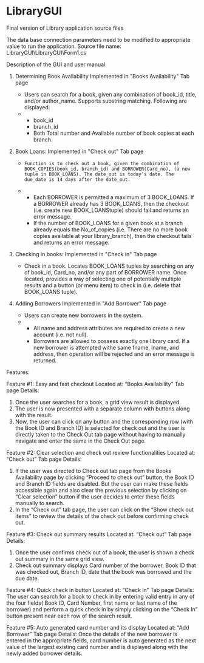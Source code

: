 LibraryGUI
==========

Final version of Library application source files

The data base connection parameters need to be modified to appropriate value
to run the application.
Source file name: LibraryGUI\LibraryGUI\Form1.cs

Description of the GUI and user manual:

1. Determining Book Availability
    Implemented in "Books Availability" Tab page

	*  Users can search for a book, given any combination of book_id, title, and/or author_name. Supports substring matching. Following are displayed:
	* 
		* book_id
		* branch_id
		* Both Total number and Available number of book copies at each branch. 
		
2. Book Loans:
Implemented in "Check out" Tab page

	*     Function is to check out a book, given the combination of BOOK_COPIES(book_id, branch_id) and BORROWER(Card_no), (a new tuple in BOOK_LOANS). The date_out is today’s date. The due_date is 14 days after the date_out.
	* 	* Each BORROWER is permitted a maximum of 3 BOOK_LOANS. If a BORROWER already has 3 BOOK_LOANS, then the checkout (i.e. create new BOOK_LOANStuple) should fail and returns an error message.
		* If the number of BOOK_LOANS for a given book at a branch already equals the No_of_copies (i.e. There are no more book copies available at your library_branch), then the checkout fails and returns an error message.

3. Checking in books:
Implemented in "Check in" Tab page

	* Check in a book. Locates BOOK_LOANS tuples by searching on any of book_id, Card_no, and/or any part of BORROWER name. Once located, provides a way of selecting one of potentially multiple results and a button (or menu item) to check in (i.e. delete that BOOK_LOANS tuple).

4. Adding Borrowers
Implemented in "Add Borrower" Tab page
	*    Users can create new borrowers in the system. 
	* 
		* All name and address attributes are required to create a new account (i.e. not null).
		* Borrowers are allowed to possess exactly one library card. If a new borrower is attempted withe same fname, lname, and address, then operation will be rejected and an error message is returned.


Features:

Feature #1: Easy and fast checkout
       Located at: “Books Availability” Tab page
Details:
1.	Once the user searches for a book, a grid view result is displayed.
2.	The user is now presented with a separate column with buttons along with the result.
3.	Now, the user can click on any button and the corresponding row (with the Book ID and Branch ID) is selected for check out and the user is directly taken to the Check Out tab page
without having to manually navigate and enter the same in the Check Out page.


Feature #2: Clear selection and check out review functionalities
Located at: “Check out” Tab page
Details:
1.	If the user was directed to Check out tab page from the Books Availability page by clicking 
“Proceed to check out” button, the Book ID and Branch ID fields are disabled. But the user can make these fields accessible again and also clear the previous selection by clicking on “Clear selection” button if the user decides to enter these fields manually to search.
2.	In the “Check out” tab page, the user can click on the “Show check out items” to review the 
details of the check out before confirming check out.

Feature #3: Check out summary results
Located at: “Check out” Tab page
Details:
1.	Once the user confirms check out of a book, the user is shown a check out summary in the same grid view.
2.	Check out summary displays Card number of the borrower, Book ID that was checked out, Branch ID, date that the book was borrowed and the due date.

Feature #4: Quick check in button
Located at: “Check in” Tab page
Details:
The user can search for a book to check in by entering valid entry in any of the four fields( Book ID, Card Number, first name or  last name of the borrower) and perform a quick check in by simply clicking on the “Check In” button present near each row of the search result. 


Feature #5: Auto generated card number and its display
Located at: “Add Borrower” Tab page
Details:
Once the details of the new borrower is entered in the appropriate fields,
card number is auto generated as the next value of the largest existing card number 
and is displayed along with the newly added borrower details. 

